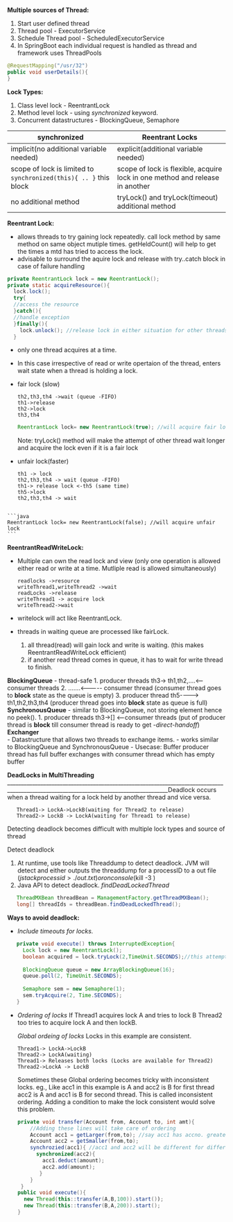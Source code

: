 

**Multiple sources of Thread:**
1. Start user defined thread
2. Thread pool - ExecutorService
3. Schedule Thread pool - ScheduledExecutorService
4. In SpringBoot each individual request is handled as thread and framework uses ThreadPools
  ```java
  @RequestMapping("/usr/32")
  public void userDetails(){
  }
  ```
**Lock Types:**
1. Class level lock - ReentrantLock
2. Method level lock - using *synchronized* keyword.
3. Concurrent datastructures - BlockingQueue, Semaphore

| synchronized                                                            	| Reentrant Locks                                                              	|
|-------------------------------------------------------------------------	|------------------------------------------------------------------------------	|
| implicit(no additional variable needed)                                 	| explicit(additional variable needed)                                         	|
| scope of lock is limited to ``` synchronized(this){ .. } ``` this block 	| scope of lock is flexible, acquire lock in one method and release in another 	|
| no additional method                                                    	| tryLock() and tryLock(timeout) additional method                             	|

**Reentrant Lock:**
  - allows threads to try gaining lock repeatedly. call lock method by same method on same object mutiple times.
    getHeldCount() will help to get the times a mtd has tried to access the lock.
  - advisable to surround the aquire lock and release with try..catch block in case of failure handling
  ```java
  private ReentrantLock lock = new ReentrantLock();
  private static acquireResource(){
    lock.lock();
    try{
    //access the resource
    }catch(){
    //handle exception
    }finally(){
      lock.unlock(); //release lock in either situation for other threads
    }
  ```
  - only one thread acquires at a time.
  - In this case irrespective of read or write opertaion of the thread, enters wait state when a thread is holding a lock.
  - fair lock (slow)
      ```th1 -> lock
      th2,th3,th4 ->wait (queue -FIFO)
      th1->release
      th2->lock
      th3,th4
    ```
    ```java
    ReentrantLock lock= new ReentrantLock(true); //will acquire fair lock
    ```
    Note: tryLock() method will make the attempt of other thread wait longer and acquire the lock even if it is a fair lock
    
   - unfair lock(faster)
      ```sequence
      th1 -> lock
      th2,th3,th4 -> wait (queue -FIFO)
      th1-> release lock <-th5 (same time)
      th5->lock
      th2,th3,th4 -> wait
    
    ```java
    ReentrantLock lock= new ReentrantLock(false); //will acquire unfair lock
    ```
 **ReentrantReadWriteLock:**
  - Multiple can own the read lock and view (only one operation is allowed either read or write at a time. Mutliple read is allowed simultaneously)
  
    ``` sequence
    readlocks ->resource
    writeThread1,writeThread2 ->wait
    readLocks ->release
    writeThread1 -> acquire lock
    writeThread2->wait
    ```
  - writelock will act like ReentrantLock.
  - threads in waiting queue are processed like fairLock.
      1. all thread(read) will gain lock and write is waiting. (this makes ReentrantReadWriteLock efficient)
      2. if another read thread comes in queue, it has to wait for write thread to finish. 
      
  **BlockingQueue**
    - thread-safe
        1. producer threads th3-> th1,th2,....<--consumer threads 
        2. .......<----- consumer thread (consumer thread goes to **block** state as the queue is empty)
        3. producer thread th5----> th1,th2,th3,th4 (producer thread goes into **block** state as queue is full)
  **SynchronousQueue**
     - similar to BlockingQueue, not storing element hence no peek().
        1. producer threads th3->[] <--consumer threads (put of producer thread is **block** till consumer thread is ready to get -*direct-handoff*)
   **Exchanger**  
     - Datastructure that allows two threads to exchange items.
     - works similar to BlockingQueue and SynchronousQueue
     - Usecase: Buffer 
     producer thread has full buffer exchanges with consumer thread which has empty buffer
     
**DeadLocks in MultiThreading**
________________________________________________________________________________________________________________________________________Deadlock occurs when a thread waiting for a lock held by another thread and vice versa.
 ```
    Thread1-> LockA->LockB(waiting for Thread2 to release)
    Thread2-> LockB -> LockA(waiting for Thread1 to release)
 ```
 Detecting deadlock becomes difficult with multiple lock types and source of thread
 
Detect deadlock
1. At runtime, use tools like Threaddump to detect deadlock. JVM will detect and either outputs the threaddump for a processID to a out file ($jstack processid>./out.txt) or on console ($kill -3 <processid>)
2. Java API to detect deadlock. *findDeadLockedThread*
```java
   ThreadMXBean threadBean = ManagementFactory.getThreadMXBean();
   long[] threadIds = threadBean.findDeadLockedThread();
```

**Ways to avoid deadlock:**
 - *Include timeouts for locks.*
 ```java
    private void execute() throws InterruptedException{
      Lock lock = new ReentrantLock();
      boolean acquired = lock.tryLock(2,TimeUnit.SECONDS);//this attempt of acquiring will wait for 2 sec and then proceed something else if false.
      
      BlockingQueue queue = new ArrayBlockingQueue(16);
      queue.poll(2, TimeUnit.SECONDS);
      
      Semaphore sem = new Semaphore(1);
      sem.tryAcquire(2, Time.SECONDS);
    }
 ```
  - *Ordering of locks*
    If Thread1 acquires lock A and tries to lock B
    Thread2 too tries to acquire lock A and then lockB.
    
    *Global ordeing of locks*
    Locks in this example are consistent. 
    ```
    Thread1-> LockA->LockB 
    Thread2-> LockA(waiting)
    Thread1-> Releases both locks (Locks are available for Thread2)
    Thread2->LockA -> LockB
    ```
    Sometimes these Global ordering becomes tricky with inconsistent locks.
    eg.,
    Like acc1 in this example is A and acc2 is B for first thread
    acc2 is A and acc1 is B for second thread. This is called inconsistent ordering. 
    Adding a condition to make the lock consistent would solve this problem.
    ```java
    private void transfer(Account from, Account to, int amt){
        //Adding these lines will take care of ordering
        Account acc1 = getLarger(from,to); //say acc1 has accno. greater than acc2, always A gains lock first for both threads
        Account acc2 = getSmaller(from,to);
        synchrozied(acc1){ //acc1 and acc2 will be different for different method call. Ordering  of acquiring is inconsistent
          synchronized(acc2){
            acc1.deduct(amount);
            acc2.add(amount);
           }
        }
     }
    public void execute(){
      new Thread(this::transfer(A,B,100)).start());
      new Thread(this::transfer(B,A,200)).start();
    }
    ```

